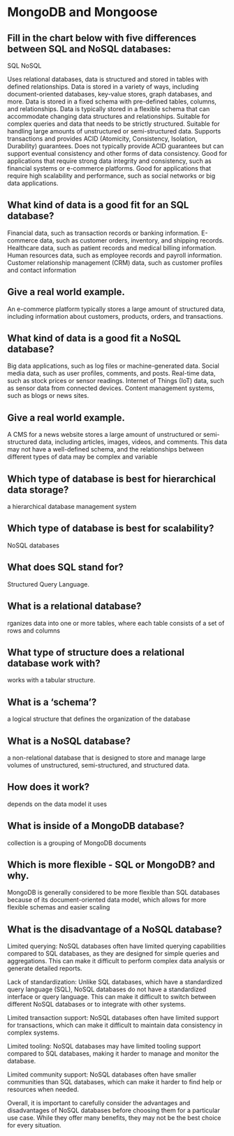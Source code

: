 # MongoDB and Mongoose

## Fill in the chart below with five differences between SQL and NoSQL databases:

SQL	NoSQL

Uses relational databases, data is structured and stored in tables with defined relationships. Data is stored in a variety of ways, including document-oriented databases, key-value stores, graph databases, and more.
Data is stored in a fixed schema with pre-defined tables, columns, and relationships. Data is typically stored in a flexible schema that can accommodate changing data structures and relationships.
Suitable for complex queries and data that needs to be strictly structured. Suitable for handling large amounts of unstructured or semi-structured data.
Supports transactions and provides ACID (Atomicity, Consistency, Isolation, Durability) guarantees. Does not typically provide ACID guarantees but can support eventual consistency and other forms of data consistency.
Good for applications that require strong data integrity and consistency, such as financial systems or e-commerce platforms. Good for applications that require high scalability and performance, such as social networks or big data applications.

## What kind of data is a good fit for an SQL database?

Financial data, such as transaction records or banking information.
E-commerce data, such as customer orders, inventory, and shipping records.
Healthcare data, such as patient records and medical billing information.
Human resources data, such as employee records and payroll information.
Customer relationship management (CRM) data, such as customer profiles and contact information

## Give a real world example.

An e-commerce platform typically stores a large amount of structured data, including information about customers, products, orders, and transactions.

## What kind of data is a good fit a NoSQL database?

Big data applications, such as log files or machine-generated data.
Social media data, such as user profiles, comments, and posts.
Real-time data, such as stock prices or sensor readings.
Internet of Things (IoT) data, such as sensor data from connected devices.
Content management systems, such as blogs or news sites.

## Give a real world example.

A CMS for a news website stores a large amount of unstructured or semi-structured data, including articles, images, videos, and comments. This data may not have a well-defined schema, and the relationships between different types of data may be complex and variable

## Which type of database is best for hierarchical data storage?

a hierarchical database management system

## Which type of database is best for scalability?

NoSQL databases 

## What does SQL stand for? 

 Structured Query Language.

## What is a relational database?

 rganizes data into one or more tables, where each table consists of a set of rows and columns

## What type of structure does a relational database work with?

 works with a tabular structure.

## What is a ‘schema’?

  a logical structure that defines the organization of the database

## What is a NoSQL database?

   a non-relational database that is designed to store and manage large volumes of unstructured, semi-structured, and structured data.

## How does it work?

depends on the data model it uses

## What is inside of a MongoDB database?

 collection is a grouping of MongoDB documents

 ## Which is more flexible - SQL or MongoDB? and why.

 MongoDB is generally considered to be more flexible than SQL databases because of its document-oriented data model, which allows for more flexible schemas and easier scaling

 ## What is the disadvantage of a NoSQL database?

 Limited querying: NoSQL databases often have limited querying capabilities compared to SQL databases, as they are designed for simple queries and aggregations. This can make it difficult to perform complex data analysis or generate detailed reports.

Lack of standardization: Unlike SQL databases, which have a standardized query language (SQL), NoSQL databases do not have a standardized interface or query language. This can make it difficult to switch between different NoSQL databases or to integrate with other systems.

Limited transaction support: NoSQL databases often have limited support for transactions, which can make it difficult to maintain data consistency in complex systems.

Limited tooling: NoSQL databases may have limited tooling support compared to SQL databases, making it harder to manage and monitor the database.

Limited community support: NoSQL databases often have smaller communities than SQL databases, which can make it harder to find help or resources when needed.

Overall, it is important to carefully consider the advantages and disadvantages of NoSQL databases before choosing them for a particular use case. While they offer many benefits, they may not be the best choice for every situation.
